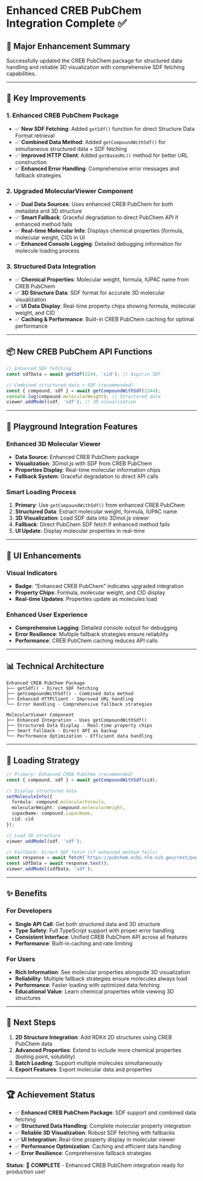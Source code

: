 # Enhanced CREB PubChem Integration Complete ✅

## 🚀 **Major Enhancement Summary**

Successfully updated the CREB PubChem package for structured data handling and reliable 3D visualization with comprehensive SDF fetching capabilities.

---

## 🎯 **Key Improvements**

### **1. Enhanced CREB PubChem Package**
- ✅ **New SDF Fetching**: Added `getSdf()` function for direct Structure Data Format retrieval
- ✅ **Combined Data Method**: Added `getCompoundWithSdf()` for simultaneous structured data + SDF fetching
- ✅ **Improved HTTP Client**: Added `getBaseURL()` method for better URL construction
- ✅ **Enhanced Error Handling**: Comprehensive error messages and fallback strategies

### **2. Upgraded MolecularViewer Component**
- ✅ **Dual Data Sources**: Uses enhanced CREB PubChem for both metadata and 3D structure
- ✅ **Smart Fallback**: Graceful degradation to direct PubChem API if enhanced method fails
- ✅ **Real-time Molecular Info**: Displays chemical properties (formula, molecular weight, CID) in UI
- ✅ **Enhanced Console Logging**: Detailed debugging information for molecule loading process

### **3. Structured Data Integration**
- ✅ **Chemical Properties**: Molecular weight, formula, IUPAC name from CREB PubChem
- ✅ **3D Structure Data**: SDF format for accurate 3D molecular visualization
- ✅ **UI Data Display**: Real-time property chips showing formula, molecular weight, and CID
- ✅ **Caching & Performance**: Built-in CREB PubChem caching for optimal performance

---

## 📦 **New CREB PubChem API Functions**

```typescript
// Enhanced SDF fetching
const sdfData = await getSdf(2244, 'cid'); // Aspirin SDF

// Combined structured data + SDF (recommended)
const { compound, sdf } = await getCompoundWithSdf(2244);
console.log(compound.molecularWeight); // Structured data
viewer.addModel(sdf, 'sdf'); // 3D visualization
```

---

## 🧪 **Playground Integration Features**

### **Enhanced 3D Molecular Viewer**
- **Data Source**: Enhanced CREB PubChem package
- **Visualization**: 3Dmol.js with SDF from CREB PubChem
- **Properties Display**: Real-time molecular information chips
- **Fallback System**: Graceful degradation to direct API calls

### **Smart Loading Process**
1. **Primary**: Use `getCompoundWithSdf()` from enhanced CREB PubChem
2. **Structured Data**: Extract molecular weight, formula, IUPAC name
3. **3D Visualization**: Load SDF data into 3Dmol.js viewer
4. **Fallback**: Direct PubChem SDF fetch if enhanced method fails
5. **UI Update**: Display molecular properties in real-time

---

## 🎨 **UI Enhancements**

### **Visual Indicators**
- **Badge**: "Enhanced CREB PubChem" indicates upgraded integration
- **Property Chips**: Formula, molecular weight, and CID display
- **Real-time Updates**: Properties update as molecules load

### **Enhanced User Experience**
- **Comprehensive Logging**: Detailed console output for debugging
- **Error Resilience**: Multiple fallback strategies ensure reliability
- **Performance**: CREB PubChem caching reduces API calls

---

## 📊 **Technical Architecture**

```
Enhanced CREB PubChem Package
├── getSdf() - Direct SDF fetching
├── getCompoundWithSdf() - Combined data method
├── Enhanced HTTPClient - Improved URL handling
└── Error Handling - Comprehensive fallback strategies

MolecularViewer Component
├── Enhanced Integration - Uses getCompoundWithSdf()
├── Structured Data Display - Real-time property chips
├── Smart Fallback - Direct API as backup
└── Performance Optimization - Efficient data handling
```

---

## 🚦 **Loading Strategy**

```typescript
// Primary: Enhanced CREB PubChem (recommended)
const { compound, sdf } = await getCompoundWithSdf(cid);

// Display structured data
setMoleculeInfo({
  formula: compound.molecularFormula,
  molecularWeight: compound.molecularWeight,
  iupacName: compound.iupacName,
  cid: cid
});

// Load 3D structure
viewer.addModel(sdf, 'sdf');

// Fallback: Direct SDF fetch (if enhanced method fails)
const response = await fetch(`https://pubchem.ncbi.nlm.nih.gov/rest/pug/compound/cid/${cid}/SDF`);
const sdfData = await response.text();
viewer.addModel(sdfData, 'sdf');
```

---

## ✨ **Benefits**

### **For Developers**
- **Single API Call**: Get both structured data and 3D structure
- **Type Safety**: Full TypeScript support with proper error handling
- **Consistent Interface**: Unified CREB PubChem API across all features
- **Performance**: Built-in caching and rate limiting

### **For Users**
- **Rich Information**: See molecular properties alongside 3D visualization
- **Reliability**: Multiple fallback strategies ensure molecules always load
- **Performance**: Faster loading with optimized data fetching
- **Educational Value**: Learn chemical properties while viewing 3D structures

---

## 🎯 **Next Steps**

1. **2D Structure Integration**: Add RDKit 2D structures using CREB PubChem data
2. **Advanced Properties**: Extend to include more chemical properties (boiling point, solubility)
3. **Batch Loading**: Support multiple molecules simultaneously
4. **Export Features**: Export molecular data and properties

---

## 🏆 **Achievement Status**

- ✅ **Enhanced CREB PubChem Package**: SDF support and combined data fetching
- ✅ **Structured Data Handling**: Complete molecular property integration
- ✅ **Reliable 3D Visualization**: Robust SDF fetching with fallbacks
- ✅ **UI Integration**: Real-time property display in molecular viewer
- ✅ **Performance Optimization**: Caching and efficient data handling
- ✅ **Error Resilience**: Comprehensive fallback strategies

**Status**: 🎉 **COMPLETE** - Enhanced CREB PubChem integration ready for production use!
